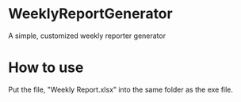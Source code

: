 WeeklyReportGenerator
=====================

A simple, customized weekly reporter generator

How to use
=====================

Put the file, "Weekly Report.xlsx" into the same folder as the exe file.
